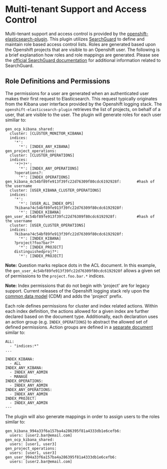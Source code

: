 # Multi-tenant Support and Access Control
Multi-tenant support and access control is provided by the [openshift-elasticsearch-plugin](https://github.com/fabric8io/openshift-elasticsearch-plugin).
This plugin utilizes [SearchGuard](https://github.com/floragunncom/search-guard) to define and maintain role based access control lists.  Roles are generated
based upon the Openshift projects that are visible to an Openshift user.  The following is a brief explanation how roles and role mappings are generated.
Please see the [official SearchGuard documentation](http://floragunncom.github.io/search-guard-docs) for additional information related to SearchGuard.

## Role Definitions and Permissions
The permissions for a user are generated when an authenticated user makes their first request to Elasticsearch.  This request typically originates from
the Kibana user interface provided by the Openshift logging stack.  The `openshift-elasticsearch-plugin` retrieves the list of projects, on behalf of a user,
that are visible to the user.  The plugin will generate roles for each user similiar to:

```
gen_ocp_kibana_shared:
  cluster: [CLUSTER_MONITOR_KIBANA]
  indices:
    '*':
      '*': [INDEX_ANY_KIBANA]
gen_project_operations:
  cluster: [CLUSTER_OPERATIONS]
  indices:
    '*?*?*':
      '*': [INDEX_ANY_OPERATIONS]
    ?operations?:
      '*': [INDEX_OPERATIONS]
gen_kibana_4c54bf89fe913f39fc22d76309f80cdc6192928f:       #hash of the username
  cluster: [USER_KIBANA_CLUSTER_OPERATIONS]
  indices:
    '*':
      '*': [USER_ALL_INDEX_OPS]
    ?kibana?4c54bf89fe913f39fc22d76309f80cdc6192928f:
      '*': [INDEX_KIBANA]
gen_user_4c54bf89fe913f39fc22d76309f80cdc6192928f:         #hash of the username
  cluster: [USER_CLUSTER_OPERATIONS]
  indices:
    ?kibana?4c54bf89fe913f39fc22d76309f80cdc6192928f:
      '*': [INDEX_KIBANA]
    ?project?foo?bar?*
      '*': [INDEX_PROJECT]
    distinguishedproj?*:
      '*': [INDEX_PROJECT]
```


**Note:** Question marks replace dots in the ACL document.  In this example, the `gen_user_4c54bf89fe913f39fc22d76309f80cdc6192928f`
allows a given set of permissions to the `project.foo.bar.*` indices.

**Note:** Index permissions that do not begin with 'project' are for legacy support.  Current releases of the Openshift logging
stack rely upon the [common data model](https://github.com/ViaQ/fluent-plugin-viaq_data_model) (CDM) and adds the 'project' prefix.

Each role defines permissions for cluster and index related actions.  Within each index definition, the actions allowed for a given
index are further declared based on the document type.  Additionally, each declaration uses an action group (e.g. `INDEX_OPERATIONS`)
to abstract the allowed set of defined permissions.  Action groups are defined in a
[separate document](../elasticsearch/sgconfig/sg_action_groups.yml) similar to:

```
ALL:
  - "indices:*"
...

INDEX_KIBANA:
  - ALL
INDEX_ANY_KIBANA:
  - INDEX_ANY_ADMIN
  - MANAGE
INDEX_OPERATIONS:
  - INDEX_ANY_ADMIN
INDEX_ANY_OPERATIONS:
  - INDEX_ANY_ADMIN
INDEX_PROJECT:
  - INDEX_ANY_ADMIN
---
```

The plugin will also generate mappings in order to assign users to the roles similar to:

```
gen_kibana_994a33f6a157ba4a286395f81a4333db1e6cefb6:
  users: [user2.bar@email.com]
gen_ocp_kibana_shared:
  users: [user1, user3]
gen_project_operations:
  users: [user1, user3]
gen_user_994a33f6a157ba4a286395f81a4333db1e6cefb6:
  users: [user2.bar@email.com]
```
